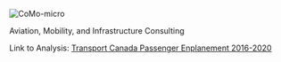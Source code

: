 
![CoMo-micro](https://user-images.githubusercontent.com/102086535/159542258-01e49c78-9178-4c65-ba1c-28cabb2b3bd5.png)


Aviation, Mobility, and Infrastructure Consulting

Link to Analysis: <a href="https://app.powerbi.com/groups/me/reports/9d938d2e-47a4-406b-ae50-8e1b0b7cef6f/ReportSection" target="_blank"> Transport Canada Passenger Enplanement 2016-2020 </a>
